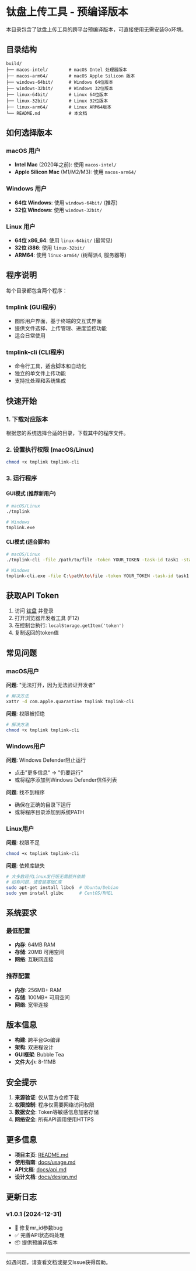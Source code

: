 # 钛盘上传工具 - 预编译版本

本目录包含了钛盘上传工具的跨平台预编译版本，可直接使用无需安装Go环境。

## 目录结构

```
build/
├── macos-intel/        # macOS Intel 处理器版本
├── macos-arm64/        # macOS Apple Silicon 版本  
├── windows-64bit/      # Windows 64位版本
├── windows-32bit/      # Windows 32位版本
├── linux-64bit/        # Linux 64位版本
├── linux-32bit/        # Linux 32位版本
├── linux-arm64/        # Linux ARM64版本
└── README.md           # 本文档
```

## 如何选择版本

### macOS 用户
- **Intel Mac** (2020年之前): 使用 `macos-intel/`
- **Apple Silicon Mac** (M1/M2/M3): 使用 `macos-arm64/`

### Windows 用户  
- **64位 Windows**: 使用 `windows-64bit/` (推荐)
- **32位 Windows**: 使用 `windows-32bit/`

### Linux 用户
- **64位 x86_64**: 使用 `linux-64bit/` (最常见)
- **32位 i386**: 使用 `linux-32bit/`
- **ARM64**: 使用 `linux-arm64/` (树莓派4, 服务器等)

## 程序说明

每个目录都包含两个程序：

### tmplink (GUI程序)
- 图形用户界面，基于终端的交互式界面
- 提供文件选择、上传管理、进度监控功能
- 适合日常使用

### tmplink-cli (CLI程序)  
- 命令行工具，适合脚本和自动化
- 独立的单文件上传功能
- 支持批处理和系统集成

## 快速开始

### 1. 下载对应版本
根据您的系统选择合适的目录，下载其中的程序文件。

### 2. 设置执行权限 (macOS/Linux)
```bash
chmod +x tmplink tmplink-cli
```

### 3. 运行程序

#### GUI模式 (推荐新用户)
```bash
# macOS/Linux
./tmplink

# Windows  
tmplink.exe
```

#### CLI模式 (适合脚本)
```bash
# macOS/Linux
./tmplink-cli -file /path/to/file -token YOUR_TOKEN -task-id task1 -status-file status.json

# Windows
tmplink-cli.exe -file C:\path\to\file -token YOUR_TOKEN -task-id task1 -status-file status.json
```

## 获取API Token

1. 访问 [钛盘](https://tmp.link/) 并登录
2. 打开浏览器开发者工具 (F12)  
3. 在控制台执行: `localStorage.getItem('token')`
4. 复制返回的token值

## 常见问题

### macOS用户

**问题**: "无法打开，因为无法验证开发者"
```bash
# 解决方法
xattr -d com.apple.quarantine tmplink tmplink-cli
```

**问题**: 权限被拒绝
```bash
# 解决方法
chmod +x tmplink tmplink-cli
```

### Windows用户

**问题**: Windows Defender阻止运行
- 点击"更多信息" → "仍要运行"
- 或将程序添加到Windows Defender信任列表

**问题**: 找不到程序
- 确保在正确的目录下运行
- 或将程序目录添加到系统PATH

### Linux用户

**问题**: 权限不足
```bash
chmod +x tmplink tmplink-cli
```

**问题**: 依赖库缺失
```bash
# 大多数现代Linux发行版无需额外依赖
# 如有问题，请安装基础C库
sudo apt-get install libc6  # Ubuntu/Debian
sudo yum install glibc      # CentOS/RHEL
```

## 系统要求

### 最低配置
- **内存**: 64MB RAM
- **存储**: 20MB 可用空间  
- **网络**: 互联网连接

### 推荐配置
- **内存**: 256MB+ RAM
- **存储**: 100MB+ 可用空间
- **网络**: 宽带连接

## 版本信息

- **构建**: 跨平台Go编译
- **架构**: 双进程设计
- **GUI框架**: Bubble Tea
- **文件大小**: 8-11MB

## 安全提示

1. **来源验证**: 仅从官方仓库下载
2. **权限控制**: 程序仅需要网络访问权限
3. **数据安全**: Token等敏感信息加密存储
4. **网络安全**: 所有API调用使用HTTPS

## 更多信息

- **项目主页**: [README.md](../README.md)
- **使用指南**: [docs/usage.md](../docs/usage.md)  
- **API文档**: [docs/api.md](../docs/api.md)
- **设计文档**: [docs/design.md](../docs/design.md)

## 更新日志

### v1.0.1 (2024-12-31)
- 🐛 修复mr_id参数bug
- ✅ 完善API状态码处理
- 📦 提供预编译版本

---

如遇问题，请查看文档或提交Issue获得帮助。